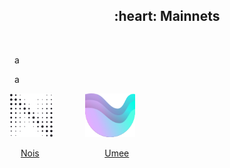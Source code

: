 <h2 align="center">:heart: Mainnets</h2>

<p>&nbsp;</p>

$~$ a

&nbsp; a

<img src="https://raw.githubusercontent.com/ShKmTr/test2/main/nois_black.svg" width="70"> $~~~~~~~~~~~$ <img src="https://raw.githubusercontent.com/ShKmTr/test2/main/umee.svg" width="80">

&emsp; [Nois](mainnets/nois/) &emsp; &emsp; &emsp; &emsp; &emsp; &ensp; [Umee](mainnets/umee/)
